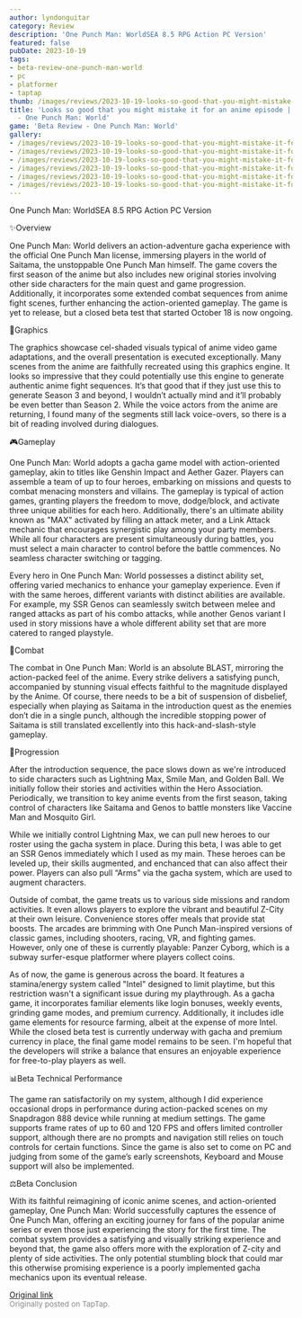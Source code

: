 ```yaml
---
author: lyndonguitar
category: Review
description: 'One Punch Man: WorldSEA 8.5 RPG Action PC Version'
featured: false
pubDate: 2023-10-19
tags:
- beta-review-one-punch-man-world
- pc
- platformer
- taptap
thumb: /images/reviews/2023-10-19-looks-so-good-that-you-might-mistake-it-for-an-anime-episode--beta-review---one-punch-man-0.avif
title: 'Looks so good that you might mistake it for an anime episode | Beta Review
  - One Punch Man: World'
game: 'Beta Review - One Punch Man: World'
gallery:
- /images/reviews/2023-10-19-looks-so-good-that-you-might-mistake-it-for-an-anime-episode--beta-review---one-punch-man-0.avif
- /images/reviews/2023-10-19-looks-so-good-that-you-might-mistake-it-for-an-anime-episode--beta-review---one-punch-man-1.avif
- /images/reviews/2023-10-19-looks-so-good-that-you-might-mistake-it-for-an-anime-episode--beta-review---one-punch-man-2.avif
- /images/reviews/2023-10-19-looks-so-good-that-you-might-mistake-it-for-an-anime-episode--beta-review---one-punch-man-3.avif
- /images/reviews/2023-10-19-looks-so-good-that-you-might-mistake-it-for-an-anime-episode--beta-review---one-punch-man-4.avif
- /images/reviews/2023-10-19-looks-so-good-that-you-might-mistake-it-for-an-anime-episode--beta-review---one-punch-man-5.avif
---
```

One Punch Man: WorldSEA
8.5
RPG
Action
PC Version

✨Overview

One Punch Man: World delivers an action-adventure gacha experience with the official One Punch Man license, immersing players in the world of Saitama, the unstoppable One Punch Man himself. The game covers the first season of the anime but also includes new original stories involving other side characters for the main quest and game progression. Additionally, it incorporates some extended combat sequences from anime fight scenes, further enhancing the action-oriented gameplay. The game is yet to release, but a closed beta test that started October 18 is now ongoing.

🎨Graphics

The graphics showcase cel-shaded visuals typical of anime video game adaptations, and the overall presentation is executed exceptionally. Many scenes from the anime are faithfully recreated using this graphics engine. It looks so impressive that they could potentially use this engine to generate authentic anime fight sequences. It’s that good that if they just use this to generate Season 3 and beyond, I wouldn’t actually mind and it’ll probably be even better than Season 2. While the voice actors from the anime are returning, I found many of the segments still lack voice-overs, so there is a bit of reading involved during dialogues.

🎮Gameplay

One Punch Man: World adopts a gacha game model with action-oriented gameplay, akin to titles like Genshin Impact and Aether Gazer. Players can assemble a team of up to four heroes, embarking on missions and quests to combat menacing monsters and villains. The gameplay is typical of action games, granting players the freedom to move, dodge/block, and activate three unique abilities for each hero. Additionally, there's an ultimate ability known as "MAX" activated by filling an attack meter, and a Link Attack mechanic that encourages synergistic play among your party members. While all four characters are present simultaneously during battles, you must select a main character to control before the battle commences. No seamless character switching or tagging.

Every hero in One Punch Man: World possesses a distinct ability set, offering varied mechanics to enhance your gameplay experience. Even if with the same heroes, different variants with distinct abilities are available. For example, my SSR Genos can seamlessly switch between melee and ranged attacks as part of his combo attacks, while another Genos variant I used in story missions have a whole different ability set that are more catered to ranged playstyle.

🥊Combat

The combat in One Punch Man: World is an absolute BLAST, mirroring the action-packed feel of the anime. Every strike delivers a satisfying punch, accompanied by stunning visual effects faithful to the magnitude displayed by the Anime.  Of course, there needs to be a bit of suspension of disbelief, especially when playing as Saitama in the introduction quest as the enemies don’t die in a single punch, although the incredible stopping power of Saitama is still translated excellently into this hack-and-slash-style gameplay.

📜Progression

After the introduction sequence, the pace slows down as we're introduced to side characters such as Lightning Max, Smile Man, and Golden Ball. We initially follow their stories and activities within the Hero Association. Periodically, we transition to key anime events from the first season, taking control of characters like Saitama and Genos to battle monsters like Vaccine Man and Mosquito Girl.

While we initially control Lightning Max, we can pull new heroes to our roster using the gacha system in place. During this beta, I was able to get an SSR Genos immediately which I used as my main. These heroes can be leveled up, their skills augmented, and enchanced that can also affect their power. Players can also pull “Arms” via the gacha system, which are used to augment characters.

Outside of combat, the game treats us to various side missions and random activities. It even allows players to explore the vibrant and beautiful Z-City at their own leisure. Convenience stores offer meals that provide stat boosts. The arcades are brimming with One Punch Man-inspired versions of classic games, including shooters, racing, VR, and fighting games. However, only one of these is currently playable: Panzer Cyborg, which is a subway surfer-esque platformer where players collect coins.

As of now, the game is generous across the board. It features a stamina/energy system called "Intel" designed to limit playtime, but this restriction wasn't a significant issue during my playthrough. As a gacha game, it incorporates familiar elements like login bonuses, weekly events, grinding game modes, and premium currency. Additionally, it includes idle game elements for resource farming, albeit at the expense of more Intel. While the closed beta test is currently underway with gacha and premium currency in place, the final game model remains to be seen. I'm hopeful that the developers will strike a balance that ensures an enjoyable experience for free-to-play players as well.

📊Beta Technical Performance

The game ran satisfactorily on my system, although I did experience occasional drops in performance during action-packed scenes on my Snapdragon 888 device while running at medium settings. The game supports frame rates of up to 60 and 120 FPS and offers limited controller support, although there are no prompts and navigation still relies on touch controls for certain functions. Since the game is also set to come on PC and judging from some of the game’s early screenshots, Keyboard and Mouse support will also be implemented.

⚖️Beta Conclusion

With its faithful reimagining of iconic anime scenes, and action-oriented gameplay, One Punch Man: World successfully captures the essence of One Punch Man, offering an exciting journey for fans of the popular anime series or even those just experiencing the story for the first time. The combat system provides a satisfying and visually striking experience and beyond that, the game also offers more with the exploration  of Z-city and plenty of side activities. The only potential stumbling block that could mar this otherwise promising experience is a poorly implemented gacha mechanics upon its eventual release.

[Original link](https://www.taptap.io/post/6452903)<br><span style="font-size: 0.95em; color: #888;">Originally posted on TapTap.</span>